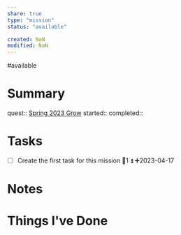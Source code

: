 ```yaml
---
share: true
type: "mission"
status: "available"

created: NaN 
modified: NaN
---
```

#available 
# Summary
quest:: [Spring 2023 Grow](./Spring%202023%20Grow.md)
started:: 
completed::
# Tasks
- [ ] Create the first task for this mission 🥄1 ⏫ ➕2023-04-17

# Notes

# Things I've Done